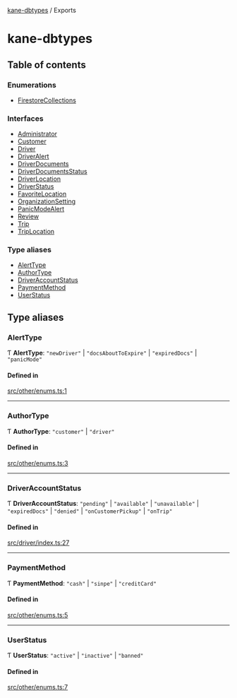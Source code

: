 [kane-dbtypes](README.md) / Exports

# kane-dbtypes

## Table of contents

### Enumerations

- [FirestoreCollections](enums/FirestoreCollections.md)

### Interfaces

- [Administrator](interfaces/Administrator.md)
- [Customer](interfaces/Customer.md)
- [Driver](interfaces/Driver.md)
- [DriverAlert](interfaces/DriverAlert.md)
- [DriverDocuments](interfaces/DriverDocuments.md)
- [DriverDocumentsStatus](interfaces/DriverDocumentsStatus.md)
- [DriverLocation](interfaces/DriverLocation.md)
- [DriverStatus](interfaces/DriverStatus.md)
- [FavoriteLocation](interfaces/FavoriteLocation.md)
- [OrganizationSetting](interfaces/OrganizationSetting.md)
- [PanicModeAlert](interfaces/PanicModeAlert.md)
- [Review](interfaces/Review.md)
- [Trip](interfaces/Trip.md)
- [TripLocation](interfaces/TripLocation.md)

### Type aliases

- [AlertType](modules.md#alerttype)
- [AuthorType](modules.md#authortype)
- [DriverAccountStatus](modules.md#driveraccountstatus)
- [PaymentMethod](modules.md#paymentmethod)
- [UserStatus](modules.md#userstatus)

## Type aliases

### AlertType

Ƭ **AlertType**: ``"newDriver"`` \| ``"docsAboutToExpire"`` \| ``"expiredDocs"`` \| ``"panicMode"``

#### Defined in

[src/other/enums.ts:1](https://github.com/gatitolabs/kane-dbtypes/blob/0866c8c/src/other/enums.ts#L1)

___

### AuthorType

Ƭ **AuthorType**: ``"customer"`` \| ``"driver"``

#### Defined in

[src/other/enums.ts:3](https://github.com/gatitolabs/kane-dbtypes/blob/0866c8c/src/other/enums.ts#L3)

___

### DriverAccountStatus

Ƭ **DriverAccountStatus**: ``"pending"`` \| ``"available"`` \| ``"unavailable"`` \| ``"expiredDocs"`` \| ``"denied"`` \| ``"onCustomerPickup"`` \| ``"onTrip"``

#### Defined in

[src/driver/index.ts:27](https://github.com/gatitolabs/kane-dbtypes/blob/0866c8c/src/driver/index.ts#L27)

___

### PaymentMethod

Ƭ **PaymentMethod**: ``"cash"`` \| ``"sinpe"`` \| ``"creditCard"``

#### Defined in

[src/other/enums.ts:5](https://github.com/gatitolabs/kane-dbtypes/blob/0866c8c/src/other/enums.ts#L5)

___

### UserStatus

Ƭ **UserStatus**: ``"active"`` \| ``"inactive"`` \| ``"banned"``

#### Defined in

[src/other/enums.ts:7](https://github.com/gatitolabs/kane-dbtypes/blob/0866c8c/src/other/enums.ts#L7)
